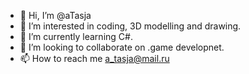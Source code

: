 - 👋 Hi, I’m @aTasja
- 👀 I’m interested in coding, 3D modelling and drawing.
- 🌱 I’m currently learning C#.
- 💞️ I’m looking to collaborate on .game developnet.
- 📫 How to reach me a_tasja@mail.ru

<!---
aTasja/aTasja is a ✨ special ✨ repository because its `README.md` (this file) appears on your GitHub profile.
You can click the Preview link to take a look at your changes.
--->
